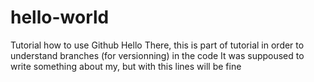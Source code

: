 # hello-world
Tutorial how to use Github
Hello There, this is part of tutorial in order to understand branches (for versionning) in the code
It was suppoused to write something about my, but with this lines will be fine
